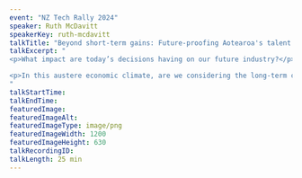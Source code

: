 ```yaml
---
event: "NZ Tech Rally 2024"
speaker: Ruth McDavitt
speakerKey: ruth-mcdavitt
talkTitle: "Beyond short-term gains: Future-proofing Aotearoa's talent pipeline"
talkExcerpt: "  
<p>What impact are today’s decisions having on our future industry?</p> 

<p>In this austere economic climate, are we considering the long-term consequences for NZ's Tech sector? Everyone demands digital skills, but where will they come from? Ruth will share data and stories from a decade of supporting students and graduates, asking: What decisions can we make now to ensure a flourishing tech sector in Aotearoa in 10 or 20 years?</p>
"
talkStartTime:
talkEndTime:
featuredImage:
featuredImageAlt:
featuredImageType: image/png
featuredImageWidth: 1200
featuredImageHeight: 630
talkRecordingID:
talkLength: 25 min
---
```

